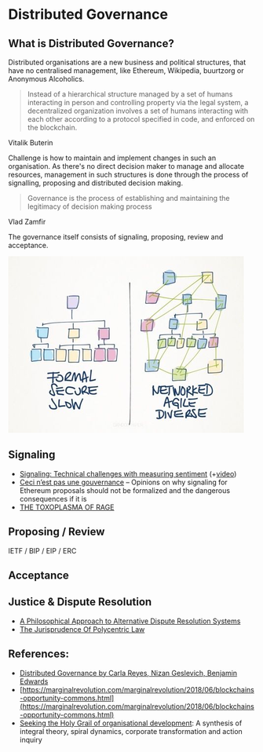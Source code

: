 # Distributed Governance

## What is Distributed Governance?

Distributed organisations are a new business and political structures, that have no centralised management, like Ethereum, Wikipedia, buurtzorg or Anonymous Alcoholics.

> Instead of a hierarchical structure managed by a set of humans interacting in person and controlling property via the legal system, a decentralized organization involves a set of humans interacting with each other according to a protocol specified in code, and enforced on the blockchain.

Vitalik Buterin

Challenge is how to maintain and implement changes in such an organisation. As there's no direct decision maker to manage and allocate resources, management in such structures is done through the process of signalling, proposing and distributed decision making. 

> Governance is the process of establishing and maintaining the legitimacy of decision making process

Vlad Zamfir

The governance itself consists of signaling, proposing, review and acceptance. 

![](../.gitbook/assets/image%20%281%29.png)

## Signaling

* [Signaling: Technical challenges with measuring sentiment](https://drive.google.com/file/d/1bQiSw8UveVT_R2f3Yhla61ad6FRefptf/view) \(+[video](https://view.ly/v/0M9pNB7nxS6s)\)
* [Ceci n’est pas une gouvernance](https://medium.com/@decanus/ceci-nest-pas-une-gouvernance-c23e338bc776) – Opinions on why signaling for Ethereum proposals should not be formalized and the dangerous consequences if it is
* [THE TOXOPLASMA OF RAGE](http://slatestarcodex.com/2014/12/17/the-toxoplasma-of-rage/)

## Proposing / Review

IETF / BIP / EIP / ERC

## Acceptance

## Justice & Dispute Resolution

* [A Philosophical Approach to Alternative Dispute Resolution Systems](https://www.mediate.com/articles/SustacZ5.cfm)
* [The Jurisprudence Of Polycentric Law](http://tomwbell.com/writings/JurisPoly.html)

## References:

* [Distributed Governance by Carla Reyes, Nizan Geslevich, Benjamin Edwards](https://poseidon01.ssrn.com/delivery.php?ID=969069125111072016017067108120098124096013037044021004025111068026065123018011126072011019010100011037017024078102088026098116024072012082004022105112085095122018028064037045093103075012105017086127116072010097076066111076006108122118025072116025090095&EXT=pdf)
* [https://marginalrevolution.com/marginalrevolution/2018/06/blockchains-opportunity-commons.html](https://marginalrevolution.com/marginalrevolution/2018/06/blockchains-opportunity-commons.html)
* [Seeking the Holy Grail of organisational development](https://www.emeraldinsight.com/doi/pdfplus/10.1108/01437730510582536): A synthesis of integral theory, spiral dynamics, corporate transformation and action inquiry


